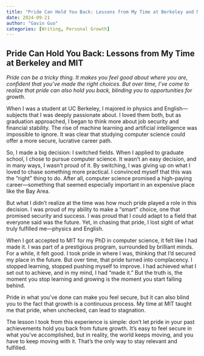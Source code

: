 ```yaml
---
title: "Pride Can Hold You Back: Lessons from My Time at Berkeley and MIT"
date: 2024-09-21
author: "Gavin Guo"
categories: [Writing, Personal Growth]
---
```


## Pride Can Hold You Back: Lessons from My Time at Berkeley and MIT

*Pride can be a tricky thing. It makes you feel good about where you are, confident that you’ve made the right choices. But over time, I’ve come to realize that pride can also hold you back, blinding you to opportunities for growth.*

When I was a student at UC Berkeley, I majored in physics and English—subjects that I was deeply passionate about. I loved them both, but as graduation approached, I began to think more about job security and financial stability. The rise of machine learning and artificial intelligence was impossible to ignore. It was clear that studying computer science could offer a more secure, lucrative career path.

So, I made a big decision: I switched fields. When I applied to graduate school, I chose to pursue computer science. It wasn’t an easy decision, and in many ways, I wasn’t proud of it. By switching, I was giving up on what I loved to chase something more practical. I convinced myself that this was the “right” thing to do. After all, computer science promised a high-paying career—something that seemed especially important in an expensive place like the Bay Area.

But what I didn’t realize at the time was how much pride played a role in this decision. I was proud of my ability to make a “smart” choice, one that promised security and success. I was proud that I could adapt to a field that everyone said was the future. Yet, in chasing that pride, I lost sight of what truly fulfilled me—physics and English.

When I got accepted to MIT for my PhD in computer science, it felt like I had made it. I was part of a prestigious program, surrounded by brilliant minds. For a while, it felt good. I took pride in where I was, thinking that I’d secured my place in the future. But over time, that pride turned into complacency. I stopped learning, stopped pushing myself to improve. I had achieved what I set out to achieve, and in my mind, I had “made it.” But the truth is, the moment you stop learning and growing is the moment you start falling behind.

Pride in what you’ve done can make you feel secure, but it can also blind you to the fact that growth is a continuous process. My time at MIT taught me that pride, when unchecked, can lead to stagnation.

The lesson I took from this experience is simple: don’t let pride in your past achievements hold you back from future growth. It’s easy to feel secure in what you’ve accomplished, but in reality, the world keeps moving, and you have to keep moving with it. That’s the only way to stay relevant and fulfilled.
